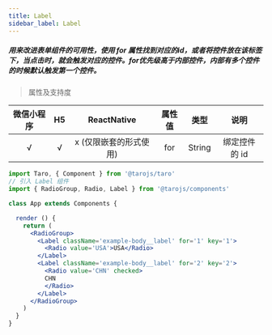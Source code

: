 ```yaml
---
title: Label
sidebar_label: Label
---
```


##### 用来改进表单组件的可用性，使用 for 属性找到对应的id，或者将控件放在该标签下，当点击时，就会触发对应的控件。for优先级高于内部控件，内部有多个控件的时候默认触发第一个控件。

> 属性及支持度

| 微信小程序 | H5 | ReactNative | 属性值 | 类型 | 说明 |
| :-: | :-: | :-: | :-: |:-: | :-: |
| √ | √ | x (仅限嵌套的形式使用) | for | String | 绑定控件的 id |


```jsx
import Taro, { Component } from '@tarojs/taro'
// 引入 Label 组件
import { RadioGroup, Radio, Label } from '@tarojs/components'

class App extends Components {

  render () {
    return (
      <RadioGroup>
        <Label className='example-body__label' for='1' key='1'>
          <Radio value='USA'>USA</Radio>
        </Label>
        <Label className='example-body__label' for='2' key='2'>
          <Radio value='CHN' checked>
          CHN
          </Radio>
        </Label>
      </RadioGroup>
    )
  }
}
```
